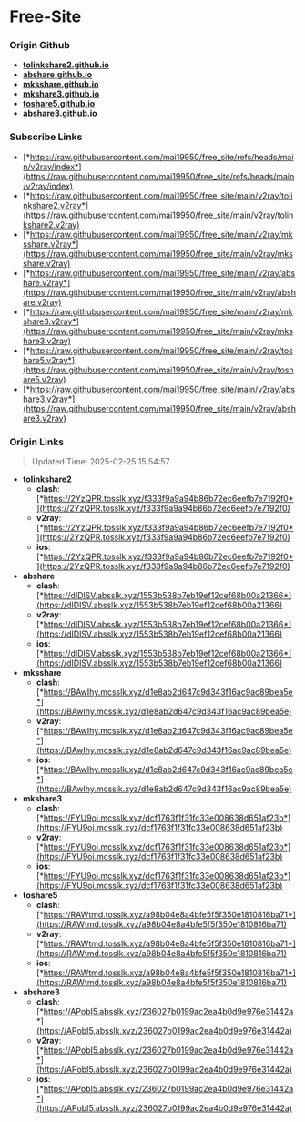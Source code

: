 # Free-Site

### Origin Github

- [**tolinkshare2.github.io**](https://github.com/tolinkshare2/tolinkshare2.github.io)
- [**abshare.github.io**](https://github.com/abshare/abshare.github.io)
- [**mksshare.github.io**](https://github.com/mksshare/mksshare.github.io)
- [**mkshare3.github.io**](https://github.com/mkshare3/mkshare3.github.io)
- [**toshare5.github.io**](https://github.com/toshare5/toshare5.github.io)
- [**abshare3.github.io**](https://github.com/abshare3/abshare3.github.io)

### Subscribe Links

- [*https://raw.githubusercontent.com/mai19950/free_site/refs/heads/main/v2ray/index*](https://raw.githubusercontent.com/mai19950/free_site/refs/heads/main/v2ray/index)
- [*https://raw.githubusercontent.com/mai19950/free_site/main/v2ray/tolinkshare2.v2ray*](https://raw.githubusercontent.com/mai19950/free_site/main/v2ray/tolinkshare2.v2ray)
- [*https://raw.githubusercontent.com/mai19950/free_site/main/v2ray/mksshare.v2ray*](https://raw.githubusercontent.com/mai19950/free_site/main/v2ray/mksshare.v2ray)
- [*https://raw.githubusercontent.com/mai19950/free_site/main/v2ray/abshare.v2ray*](https://raw.githubusercontent.com/mai19950/free_site/main/v2ray/abshare.v2ray)
- [*https://raw.githubusercontent.com/mai19950/free_site/main/v2ray/mkshare3.v2ray*](https://raw.githubusercontent.com/mai19950/free_site/main/v2ray/mkshare3.v2ray)
- [*https://raw.githubusercontent.com/mai19950/free_site/main/v2ray/toshare5.v2ray*](https://raw.githubusercontent.com/mai19950/free_site/main/v2ray/toshare5.v2ray)
- [*https://raw.githubusercontent.com/mai19950/free_site/main/v2ray/abshare3.v2ray*](https://raw.githubusercontent.com/mai19950/free_site/main/v2ray/abshare3.v2ray)

### Origin Links

> Updated Time: 2025-02-25 15:54:57

- **tolinkshare2**
  - **clash**: [*https://2YzQPR.tosslk.xyz/f333f9a9a94b86b72ec6eefb7e7192f0*](https://2YzQPR.tosslk.xyz/f333f9a9a94b86b72ec6eefb7e7192f0)
  - **v2ray**: [*https://2YzQPR.tosslk.xyz/f333f9a9a94b86b72ec6eefb7e7192f0*](https://2YzQPR.tosslk.xyz/f333f9a9a94b86b72ec6eefb7e7192f0)
  - **ios**: [*https://2YzQPR.tosslk.xyz/f333f9a9a94b86b72ec6eefb7e7192f0*](https://2YzQPR.tosslk.xyz/f333f9a9a94b86b72ec6eefb7e7192f0)
- **abshare**
  - **clash**: [*https://dIDlSV.absslk.xyz/1553b538b7eb19ef12cef68b00a21366*](https://dIDlSV.absslk.xyz/1553b538b7eb19ef12cef68b00a21366)
  - **v2ray**: [*https://dIDlSV.absslk.xyz/1553b538b7eb19ef12cef68b00a21366*](https://dIDlSV.absslk.xyz/1553b538b7eb19ef12cef68b00a21366)
  - **ios**: [*https://dIDlSV.absslk.xyz/1553b538b7eb19ef12cef68b00a21366*](https://dIDlSV.absslk.xyz/1553b538b7eb19ef12cef68b00a21366)
- **mksshare**
  - **clash**: [*https://BAwIhy.mcsslk.xyz/d1e8ab2d647c9d343f16ac9ac89bea5e*](https://BAwIhy.mcsslk.xyz/d1e8ab2d647c9d343f16ac9ac89bea5e)
  - **v2ray**: [*https://BAwIhy.mcsslk.xyz/d1e8ab2d647c9d343f16ac9ac89bea5e*](https://BAwIhy.mcsslk.xyz/d1e8ab2d647c9d343f16ac9ac89bea5e)
  - **ios**: [*https://BAwIhy.mcsslk.xyz/d1e8ab2d647c9d343f16ac9ac89bea5e*](https://BAwIhy.mcsslk.xyz/d1e8ab2d647c9d343f16ac9ac89bea5e)
- **mkshare3**
  - **clash**: [*https://FYU9oi.mcsslk.xyz/dcf1763f1f31fc33e008638d651af23b*](https://FYU9oi.mcsslk.xyz/dcf1763f1f31fc33e008638d651af23b)
  - **v2ray**: [*https://FYU9oi.mcsslk.xyz/dcf1763f1f31fc33e008638d651af23b*](https://FYU9oi.mcsslk.xyz/dcf1763f1f31fc33e008638d651af23b)
  - **ios**: [*https://FYU9oi.mcsslk.xyz/dcf1763f1f31fc33e008638d651af23b*](https://FYU9oi.mcsslk.xyz/dcf1763f1f31fc33e008638d651af23b)
- **toshare5**
  - **clash**: [*https://RAWtmd.tosslk.xyz/a98b04e8a4bfe5f5f350e1810816ba71*](https://RAWtmd.tosslk.xyz/a98b04e8a4bfe5f5f350e1810816ba71)
  - **v2ray**: [*https://RAWtmd.tosslk.xyz/a98b04e8a4bfe5f5f350e1810816ba71*](https://RAWtmd.tosslk.xyz/a98b04e8a4bfe5f5f350e1810816ba71)
  - **ios**: [*https://RAWtmd.tosslk.xyz/a98b04e8a4bfe5f5f350e1810816ba71*](https://RAWtmd.tosslk.xyz/a98b04e8a4bfe5f5f350e1810816ba71)
- **abshare3**
  - **clash**: [*https://APobI5.absslk.xyz/236027b0199ac2ea4b0d9e976e31442a*](https://APobI5.absslk.xyz/236027b0199ac2ea4b0d9e976e31442a)
  - **v2ray**: [*https://APobI5.absslk.xyz/236027b0199ac2ea4b0d9e976e31442a*](https://APobI5.absslk.xyz/236027b0199ac2ea4b0d9e976e31442a)
  - **ios**: [*https://APobI5.absslk.xyz/236027b0199ac2ea4b0d9e976e31442a*](https://APobI5.absslk.xyz/236027b0199ac2ea4b0d9e976e31442a)
